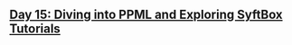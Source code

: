 ## [Day 15: Diving into PPML and Exploring SyftBox Tutorials](https://www.linkedin.com/pulse/day-15-diving-ppml-exploring-syftbox-tutorials-rtgxc/?trackingId=ue%2Bxd6a7AyP5UEVQRS0AlA%3D%3D)
